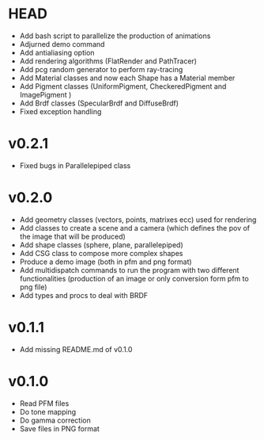 # HEAD

- Add bash script to parallelize the production of animations
- Adjurned demo command
- Add antialiasing option 
- Add rendering algorithms (FlatRender and PathTracer)
- Add pcg random generator to perform ray-tracing
- Add Material classes and now each Shape has a Material member
- Add Pigment classes (UniformPigment, CheckeredPigment and ImagePigment )
- Add Brdf classes (SpecularBrdf and DiffuseBrdf)
- Fixed exception handling

# v0.2.1

- Fixed bugs in Parallelepiped class

# v0.2.0

- Add geometry classes (vectors, points, matrixes ecc) used for rendering
- Add classes to create a scene and a camera (which defines the pov of the image that will be produced)
- Add shape classes (sphere, plane, parallelepiped)
- Add CSG class to compose more complex shapes
- Produce a demo image (both in pfm and png format)
- Add multidispatch commands to run the program with two different functionalities (production of an image or only conversion form pfm to png file)
- Add types and procs to deal with BRDF

# v0.1.1

- Add missing README.md of v0.1.0

# v0.1.0

- Read PFM files
- Do tone mapping
- Do gamma correction
- Save files in PNG format
